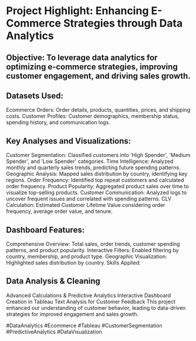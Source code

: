 # Project Highlight: Enhancing E-Commerce Strategies through Data Analytics

## Objective: To leverage data analytics for optimizing e-commerce strategies, improving customer engagement, and driving sales growth.

## Datasets Used:

Ecommerce Orders: Order details, products, quantities, prices, and shipping costs.
Customer Profiles: Customer demographics, membership status, spending history, and communication logs.

## Key Analyses and Visualizations:

Customer Segmentation: Classified customers into 'High Spender', 'Medium Spender', and 'Low Spender' categories.
Time Intelligence: Analyzed monthly and quarterly sales trends, predicting future spending patterns.
Geographic Analysis: Mapped sales distribution by country, identifying key regions.
Order Frequency: Identified top repeat customers and calculated order frequency.
Product Popularity: Aggregated product sales over time to visualize top-selling products.
Customer Communication: Analyzed logs to uncover frequent issues and correlated with spending patterns.
CLV Calculation: Estimated Customer Lifetime Value considering order frequency, average order value, and tenure.

## Dashboard Features:

Comprehensive Overview: Total sales, order trends, customer spending patterns, and product popularity.
Interactive Filters: Enabled filtering by country, membership, and product type.
Geographic Visualization: Highlighted sales distribution by country.
Skills Applied:

## Data Analysis & Cleaning
Advanced Calculations & Predictive Analytics
Interactive Dashboard Creation in Tableau
Text Analysis for Customer Feedback
This project enhanced our understanding of customer behavior, leading to data-driven strategies for improved engagement and sales growth.

#DataAnalytics #Ecommerce #Tableau #CustomerSegmentation #PredictiveAnalytics #DataVisualization
